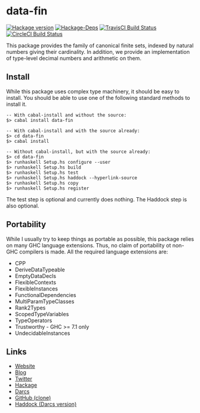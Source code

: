 data-fin
========
[![Hackage version](https://img.shields.io/hackage/v/data-fin.svg?style=flat)](https://hackage.haskell.org/package/data-fin) 
[![Hackage-Deps](https://img.shields.io/hackage-deps/v/data-fin.svg?style=flat)](http://packdeps.haskellers.com/specific?package=data-fin)
[![TravisCI Build Status](https://img.shields.io/travis/wrengr/data-fin.svg?style=flat)](https://travis-ci.org/wrengr/data-fin) 
[![CircleCI Build Status](https://circleci.com/gh/wrengr/data-fin.svg?style=shield&circle-token=b57517657c556be6fd8fca92b843f9e4cffaf8d1)](https://circleci.com/gh/wrengr/data-fin)

This package provides the family of canonical finite sets, indexed
by natural numbers giving their cardinality. In addition, we provide
an implementation of type-level decimal numbers and arithmetic on
them.


## Install

While this package uses complex type machinery, it should be easy
to install. You should be able to use one of the following standard
methods to install it.

    -- With cabal-install and without the source:
    $> cabal install data-fin
    
    -- With cabal-install and with the source already:
    $> cd data-fin
    $> cabal install
    
    -- Without cabal-install, but with the source already:
    $> cd data-fin
    $> runhaskell Setup.hs configure --user
    $> runhaskell Setup.hs build
    $> runhaskell Setup.hs test
    $> runhaskell Setup.hs haddock --hyperlink-source
    $> runhaskell Setup.hs copy
    $> runhaskell Setup.hs register

The test step is optional and currently does nothing. The Haddock
step is also optional.


## Portability

While I usually try to keep things as portable as possible, this
package relies on many GHC language extensions. Thus, no claim of
portability ot non-GHC compilers is made. All the required language
extensions are:

* CPP
* DeriveDataTypeable
* EmptyDataDecls
* FlexibleContexts
* FlexibleInstances
* FunctionalDependencies
* MultiParamTypeClasses
* Rank2Types
* ScopedTypeVariables
* TypeOperators
* Trustworthy - GHC >= 7.1 only
* UndecidableInstances

## Links

* [Website](http://cl.indiana.edu/~wren/)
* [Blog](http://winterkoninkje.dreamwidth.org/)
* [Twitter](https://twitter.com/wrengr)
* [Hackage](http://hackage.haskell.org/package/data-fin)
* [Darcs](http://code.haskell.org/~wren/data-fin)
* [GitHub (clone)](https://github.com/wrengr/data-fin)
* [Haddock (Darcs version)
    ](http://code.haskell.org/~wren/data-fin/dist/doc/html/data-fin)
